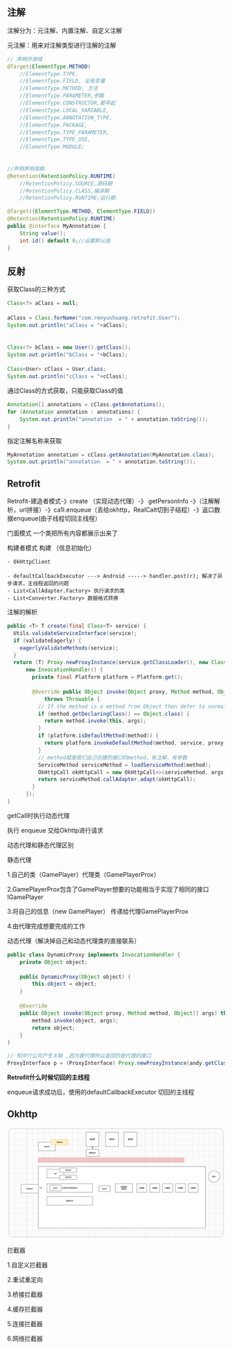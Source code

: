 ## 注解

注解分为：元注解、内置注解、自定义注解

元注解：用来对注解类型进行注解的注解

```java
// 声明作用域
@Target(ElementType.METHOD)
    //ElementType.TYPE,
    //ElementType.FIELD, 全局变量
    //ElementType.METHOD, 方法
    //ElementType.PARAMETER,参数
    //ElementType.CONSTRUCTOR,都早起
    //ElementType.LOCAL_VARIABLE,
    //ElementType.ANNOTATION_TYPE,
    //ElementType.PACKAGE,
    //ElementType.TYPE_PARAMETER,
    //ElementType.TYPE_USE,
    //ElementType.MODULE;


//声明声明周期
@Retention(RetentionPolicy.RUNTIME)
    //RetentionPolicy.SOURCE,源码期
    //RetentionPolicy.CLASS,编译期
    //RetentionPolicy.RUNTIME;运行期
```



```java
@Target({ElementType.METHOD, ElementType.FIELD})
@Retention(RetentionPolicy.RUNTIME)
public @interface MyAnnotation {
    String value(); 
    int id() default 0;//设置默认值
}
```

## 反射

获取Class的三种方式

```java
Class<?> aClass = null;

aClass = Class.forName("com.renyushuang.retrofit.User");
System.out.println("aClass = "+aClass);


Class<?> bClass = new User().getClass();
System.out.println("bClass = "+bClass);

Class<User> cClass = User.class;
System.out.println("cClass = "+cClass);
```



通过Class的方式获取，只能获取Class的值

```java
Annotation[] annotations = cClass.getAnnotations();
for (Annotation annotation : annotations) {
    System.out.println("annotation  = " + annotation.toString());
}
```



指定注解名称来获取

```java
MyAnnotation annotation = cClass.getAnnotation(MyAnnotation.class);
System.out.println("annotation  = " + annotation.toString());
```





## Retrofit

Retrofit-建造者模式-》create （实现动态代理）-》 getPersonInfo
-》（注解解析，url拼接）-》ca1I.enqueue（丢给okhttp，RealCalt切到子结程）-》返口数据enqueue(由子线程切回主线桯）



门面模式 一个类把所有内容都展示出来了



构建者模式 构建 （信息初始化）

	- OkHttpClient
	
	- defaultCallbackExecutor ---> Android -----> handler.post(r); 解决了异步请求，主线程返回的问题
	- List<CallAdapter.Factory> 执行请求的类
	- List<Converter.Factory> 数据格式转换
注解的解析

```java
public <T> T create(final Class<T> service) {
  Utils.validateServiceInterface(service);
  if (validateEagerly) {
    eagerlyValidateMethods(service);
  }
  return (T) Proxy.newProxyInstance(service.getClassLoader(), new Class<?>[] { service },
      new InvocationHandler() {
        private final Platform platform = Platform.get();

        @Override public Object invoke(Object proxy, Method method, Object... args)
            throws Throwable {
          // If the method is a method from Object then defer to normal invocation.
          if (method.getDeclaringClass() == Object.class) {
            return method.invoke(this, args);
          }
          if (platform.isDefaultMethod(method)) {
            return platform.invokeDefaultMethod(method, service, proxy, args);
          }
          // method就是我们自己创建的接口的method，有注解，有参数
          ServiceMethod serviceMethod = loadServiceMethod(method);
          OkHttpCall okHttpCall = new OkHttpCall<>(serviceMethod, args);
          return serviceMethod.callAdapter.adapt(okHttpCall);
        }
      });
}
```



getCall时执行动态代理

执行  enqueue 交给Okhttp进行请求



动态代理和静态代理区别

静态代理 

1.自己的类（GamePlayer）代理类（GamePlayerProx）

2.GamePlayerProx包含了GamePlayer想要的功能相当于实现了相同的接口IGamePlayer

3.将自己的信息（new GamePlayer） 传递给代理GamePlayerProx

4.由代理完成想要完成的工作

动态代理（解决掉自己和动态代理类的直接联系）

```java
public class DynamicProxy implements InvocationHandler {
    private Object object;

    public DynamicProxy(Object object) {
        this.object = object;
    }

    @Override
    public Object invoke(Object proxy, Method method, Object[] args) throws Throwable {
        method.invoke(object, args);
        return object;
    }
}
```

```java
// 和中介公司产生关联 ,因为要代理所以返回的是代理的接口
ProxyInterface p = (ProxyInterface) Proxy.newProxyInstance(andy.getClass().getClassLoader(), andy.getClass().getInterfaces(), new DynamicProxy(andy));
```



**Retrofit什么时候切回的主线程**

enqueue请求成功后，使用的defaultCallbackExecutor 切回的主线程



## Okhttp

![okhttp技术流程](./okhttp技术流程.png)

拦截器

1.自定义拦截器

2.重试重定向

3.桥接拦截器

4.缓存拦截器

5.连接拦截器

6.网络拦截器






